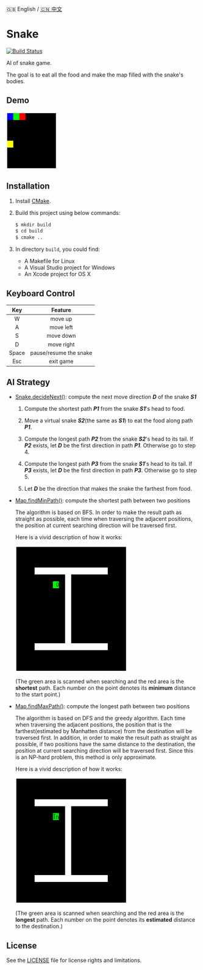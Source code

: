 :uk: English / [:cn: 中文](./README-CN.md)

# Snake

[![Build Status](https://travis-ci.org/stevennL/Snake.svg?branch=master)](https://travis-ci.org/stevennL/Snake)

AI of snake game.

The goal is to eat all the food and make the map filled with the snake's bodies. 

## Demo

![Image of Snake AI](img/AI.gif)

## Installation

1. Install [CMake](https://cmake.org/).

2. Build this project using below commands:

    ```bash
    $ mkdir build
    $ cd build
    $ cmake ..
    ```

3. In directory `build`, you could find:

    * A Makefile for Linux
    * A Visual Studio project for Windows
    * An Xcode project for OS X

## Keyboard Control

| Key | Feature |
|:---:|:-------:|
|W|move up|
|A|move left|
|S|move down|
|D|move right|
|Space|pause/resume the snake|
|Esc|exit game|

## AI Strategy

* [Snake.decideNext()](./src/Snake.cpp): compute the next move direction ***D*** of the snake ***S1***

    1. Compute the shortest path ***P1*** from the snake ***S1***'s head to food.

    2. Move a virtual snake ***S2***(the same as ***S1***) to eat the food along path ***P1***.

    3. Compute the longest path ***P2*** from the snake ***S2***'s head to its tail. If ***P2*** exists, let ***D*** be the first direction in path ***P1***. Otherwise go to step 4.

    4. Compute the longest path ***P3*** from the snake ***S1***'s head to its tail. If ***P3*** exists, let ***D*** be the first direction in path ***P3***. Otherwise go to step 5.

    5. Let ***D*** be the direction that makes the snake the farthest from food.

* [Map.findMinPath()](./src/Map.cpp): compute the shortest path between two positions

    The algorithm is based on BFS. In order to make the result path as straight as possible, each time when traversing the adjacent positions, the position at current searching direction will be traversed first.

    Here is a vivid description of how it works:

    ![](img/shortest_path.gif)

    (The green area is scanned when searching and the red area is the **shortest** path. Each number on the point denotes its **minimum** distance to the start point.)
  
* [Map.findMaxPath()](./src/Map.cpp): compute the longest path between two positions

    The algorithm is based on DFS and the greedy algorithm. Each time when traversing the adjacent positions, the position that is the farthest(estimated by Manhatten distance) from the destination will be traversed first. In addition, in order to make the result path as straight as possible, if two positions have the same distance to the destination, the position at current searching direction will be traversed first. Since this is an NP-hard problem, this method is only approximate.

    Here is a vivid description of how it works:
    
    ![](img/longest_path.gif)

    (The green area is scanned when searching and the red area is the **longest** path. Each number on the point denotes its **estimated** distance to the destination.)

## License

See the [LICENSE](./LICENSE) file for license rights and limitations.
